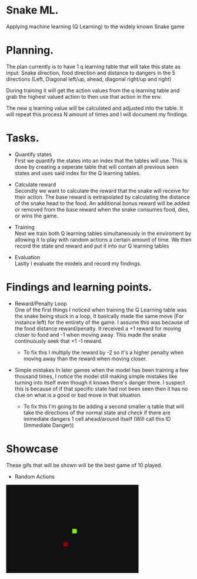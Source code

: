 # Snake ML.
 Applying machine learning (Q Learning) to the widely known Snake game


# Planning.
The plan currently is to have 1 q learning table that will take this state as input:
Snake direction, food direction and distance to dangers in the 5 directions (Left, Diagonal left/up, ahead, diagonal right/up and right)

During training it will get the action values from the q learning table and grab the highest valued action to then use that action in the env.

The new q learning value will be calculated and adjusted into the table.
It will repeat this process N amount of times and I will document my findings

# Tasks.
* Quantify states <br/>
   First we quantify the states into an index that the tables will use.
   This is done by creating a seperate table that will contain all previous seen states and uses said index for the Q learning tables.

* Calculate reward <br/>
   Secondly we want to calculate the reward that the snake will receive for their action.
   The base reward is extrapolated by calculating the distance of the snake head to the food.
   An additional bonus reward will be added or removed from the base reward when the snake consumes food, dies, or wins the game.

* Training <br/>
   Next we train both Q learning tables simultaneously in the enviroment by allowing it to play with random actions a certain amount of time. We then record the state and reward and put it into our Q learning tables

* Evaluation <br/>
   Lastly I evaluate the models and record my findings.

# Findings and learning points.
* Reward/Penalty Loop <br/>
   One of the first things I noticed when training the Q Learning table was the snake being stuck in a loop,
   It basically made the same move (For instance left) for the entirety of the game. I assume this was because of the food distance reward/penalty. It received a +1 reward for moving closer to food and -1 when moving away. This made the snake continuously seek that +1 -1 reward. 
   
   - To fix this I multiply the reward by -2 so it's a higher penalty when moving away than the reward when moving closer.

* Simple mistakes
   In later games when the model has been training a few thousand times, I notice the model still making simple mistakes like turning into itself even though it knows there's danger there.
   I suspect this is because of if that specific state had not been seen then it has no clue on what is a good or bad move in that situation.
   
   - To fix this I'm going to be adding a second smaller q table that will take the directions of the normal state and  check if there are immediate dangers 1 cell ahead/around itself
   (Will call this ID (Immediate Danger))

# Showcase
These gifs that will be shown will be the best game of 10 played.
* Random Actions
<img src="/gifs/random_actions.gif" width="360" height="240"/>
